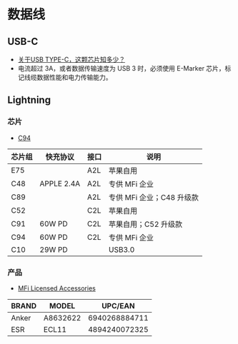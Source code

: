 # 数据线

## USB-C

- [关于USB TYPE-C，这颗芯片知多少？](https://www.chongdiantou.com/wp/archives/3754.html)
- 电流超过 3A，或者数据传输速度为 USB 3 时，必须使用 E-Marker 芯片，标记线缆数据性能和电力传输能力。

## Lightning

### 芯片

- [C94](https://www.chongdiantou.com/wp/archives/32860.html)

| 芯片组 | 快充协议   | 接口 | 说明                      |
| ------ | ---------- | ---- | ------------------------- |
| E75    |            | A2L  | 苹果自用                  |
| C48    | APPLE 2.4A | A2L  | 专供 MFi 企业             |
| C89    |            | A2L  | 专供 MFi 企业；C48 升级款 |
| C52    |            | C2L  | 苹果自用                  |
| C91    | 60W PD     | C2L  | 苹果自用；C52 升级款      |
| C94    | 60W PD     | C2L  | 专供 MFi 企业             |
| C10    | 29W PD     |      | USB3.0                    |

### 产品

- [MFi Licensed Accessories](https://mfi.apple.com/account/accessory-search)

| BRAND | MODEL    | UPC/EAN       |
| ----- | -------- | ------------- |
| Anker | A8632622 | 6940268884711 |
| ESR   | ECL11    | 4894240072325 |

